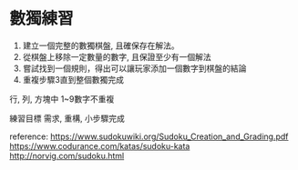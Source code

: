 # 數獨練習
1. 建立一個完整的數獨棋盤, 且確保存在解法。
2. 從棋盤上移除一定數量的數字, 且保證至少有一個解法
3. 嘗試找到一個規則，得出可以讓玩家添加一個數字到棋盤的結論
4. 重複步驟3直到整個數獨完成

行, 列, 方塊中 1~9數字不重複

練習目標
需求, 重構, 小步驟完成

reference: 
https://www.sudokuwiki.org/Sudoku_Creation_and_Grading.pdf
https://www.codurance.com/katas/sudoku-kata
http://norvig.com/sudoku.html